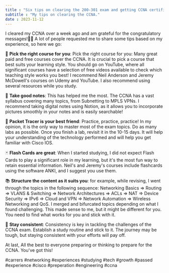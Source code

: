 ```yaml
---
title : "Six tips on clearing the 200-301 exam and getting CCNA certified! 🎇"
subtitle : "My tips on clearing the CCNA."
date : 2023-11-12
---
```


I cleared my CCNA over a week ago and am grateful for the congratulatory messages!🙏🏼 A lot of people requested me to share some tips based on my experience, so here we go:

🌟 **Pick the right course for you**: Pick the right course for you: Many great paid and free courses cover the CCNA. It is crucial to pick a course that best suits your learning style. You should go on YouTube, where all significant courses have a selection of free videos available to check which teaching style works you best! I recommend Neil Anderson and Jeremy McDowell's courses on Udemy and YouTube. I also recommend using several resources while you study.

📝 **Take good notes**: This has helped me the most. The CCNA has a vast syllabus covering many topics, from Subnetting to MPLS VPNs. I recommend taking digital notes using Notion, as it allows you to incorporate pictures smoothly in your notes and is easily searchable!

🔧 **Packet Tracer is your best friend**: Practice, practice, practice! In my opinion, it is the only way to master most of the exam topics. Do as many labs as possible. Once you finish a lab, revisit it in the 10-15 days. It will help your understanding of the technology performed and will help you get familiar with Cisco IOS.

🃏 **Flash Cards are great**: When I started studying, I did not expect Flash Cards to play a significant role in my learning, but it's the most fun way to retain essential information. Neil's and Jeremy's courses include flashcards using the software ANKI, and I suggest you use them.

📚 **Structure the content as it suits you**: for example, while revising, I went through the topics in the following sequence: Networking Basics => Routing => VLANS & Switching => Network Architectures => ACLs => NAT => Device Security => IPv6 => Cloud and VPN => Network Automation => Wireless Networking and QoS. I merged and bifurcated topics depending on what I found challenging. This made sense to me, but it might be different for you. You need to find what works for you and stick with it.

🔄 **Stay consistent**: Consistency is key in tackling the challenges of the CCNA exam. Establish a study routine and stick to it. The journey may be tough, but staying consistent with your efforts will pay off.

At last, All the best to everyone preparing or thinking to prepare for the CCNA. You've got this!

<p>#carrers #networking #experiences #studying #tech #growth #passed #experience #cisco #preperation #engineering #ccna </p>
